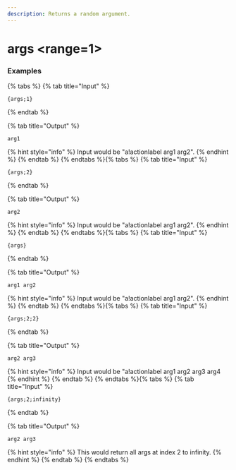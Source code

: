 ```yaml
---
description: Returns a random argument.
---
```


# args <index> <range=1>

### Examples

{% tabs %}
{% tab title="Input" %}
```text
{args;1}
```
{% endtab %}

{% tab title="Output" %}
```text
arg1
```
{% hint style="info" %}
Input would be "a!actionlabel arg1 arg2".
{% endhint %}
{% endtab %}
{% endtabs %}{% tabs %}
{% tab title="Input" %}
```text
{args;2}
```
{% endtab %}

{% tab title="Output" %}
```text
arg2
```
{% hint style="info" %}
Input would be "a!actionlabel arg1 arg2".
{% endhint %}
{% endtab %}
{% endtabs %}{% tabs %}
{% tab title="Input" %}
```text
{args}
```
{% endtab %}

{% tab title="Output" %}
```text
arg1 arg2
```
{% hint style="info" %}
Input would be "a!actionlabel arg1 arg2".
{% endhint %}
{% endtab %}
{% endtabs %}{% tabs %}
{% tab title="Input" %}
```text
{args;2;2}
```
{% endtab %}

{% tab title="Output" %}
```text
arg2 arg3
```
{% hint style="info" %}
Input would be "a!actionlabel arg1 arg2 arg3 arg4
{% endhint %}
{% endtab %}
{% endtabs %}{% tabs %}
{% tab title="Input" %}
```text
{args;2;infinity}
```
{% endtab %}

{% tab title="Output" %}
```text
arg2 arg3
```
{% hint style="info" %}
This would return all args at index 2 to infinity.
{% endhint %}
{% endtab %}
{% endtabs %}